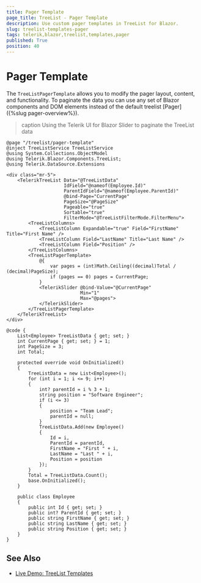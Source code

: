 ```yaml
---
title: Pager Template
page_title: TreeList - Pager Template
description: Use custom pager templates in TreeList for Blazor.
slug: treelist-templates-pager
tags: telerik,blazor,treelist,templates,pager
published: True
position: 40
---
```



# Pager Template

The `TreeListPagerTemplate` allows you to modify the pager layout, content, and functionality. To paginate the data you can use any set of Blazor components and DOM elements instead of the default treelist [Pager]({%slug pager-overview%}).


>caption Using the Telerik UI for Blazor Slider to paginate the TreeList data

````CSHTML
@page "/treelist/pager-template"
@inject TreeListService TreeListService
@using System.Collections.ObjectModel
@using Telerik.Blazor.Components.TreeList;
@using Telerik.DataSource.Extensions

<div class="mr-5">
    <TelerikTreeList Data="@TreeListData"
                     IdField="@nameof(Employee.Id)"
                     ParentIdField="@nameof(Employee.ParentId)"
                     @bind-Page="CurrentPage"
                     PageSize="@PageSize"
                     Pageable="true"
                     Sortable="true"
                     FilterMode="@TreeListFilterMode.FilterMenu">
        <TreeListColumns>
            <TreeListColumn Expandable="true" Field="FirstName" Title="First Name" />
            <TreeListColumn Field="LastName" Title="Last Name" />
            <TreeListColumn Field="Position" />
        </TreeListColumns>
        <TreeListPagerTemplate>
            @{
                var pages = (int)Math.Ceiling((decimal)Total / (decimal)PageSize);
                if (pages == 0) pages = CurrentPage;
            }
            <TelerikSlider @bind-Value="@CurrentPage"
                           Min="1"
                           Max="@pages">
            </TelerikSlider>
        </TreeListPagerTemplate>
    </TelerikTreeList>
</div>

@code {
    List<Employee> TreeListData { get; set; }
    int CurrentPage { get; set; } = 1;
    int PageSize = 3;
    int Total;

    protected override void OnInitialized()
    {
        TreeListData = new List<Employee>();
        for (int i = 1; i <= 9; i++)
        {
            int? parentId = i % 3 + 1;
            string position = "Software Engineer";
            if (i <= 3)
            {
                position = "Team Lead";
                parentId = null;
            }
            TreeListData.Add(new Employee()
            {
                Id = i,
                ParentId = parentId,
                FirstName = "First " + i,
                LastName = "Last " + i,
                Position = position
            });
        }
        Total = TreeListData.Count();
        base.OnInitialized();
    }

    public class Employee
    {
        public int Id { get; set; }
        public int? ParentId { get; set; }
        public string FirstName { get; set; }
        public string LastName { get; set; }
        public string Position { get; set; }
    }
}
````

## See Also

 * [Live Demo: TreeList Templates](https://demos.telerik.com/blazor-ui/treelist/templates)

